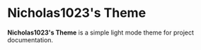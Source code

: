 # Nicholas1023's Theme

**Nicholas1023's Theme** is a simple light mode theme for project documentation.
